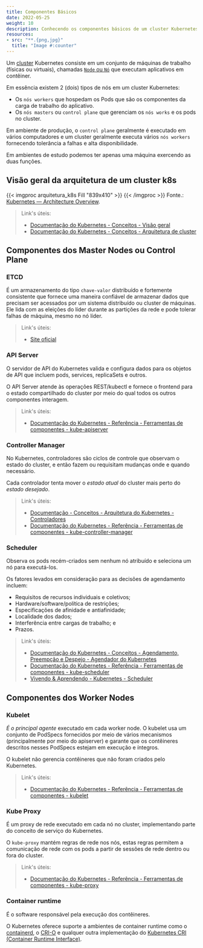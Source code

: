 ```yaml
---
title: Componentes Básicos
date: 2022-05-25
weight: 10
description: Conhecendo os componentes básicos de um cluster Kubernetes.
resources:
- src: "**.{png,jpg}"
  title: "Image #:counter"
---
```


Um [cluster](https://en.wikipedia.org/wiki/Computer_cluster) Kubernetes consiste em um conjunto de máquinas de trabalho (físicas ou virtuais), chamadas [`Node` ou `Nó`](https://kubernetes.io/docs/concepts/architecture/nodes/) que executam aplicativos em contêiner.

Em essência existem 2 (dois) tipos de nós em um cluster Kubernetes:

- Os `nós workers` que hospedam os Pods que são os componentes da carga de trabalho do aplicativo.
- Os `nós masters` ou `control plane` que gerenciam os `nós works` e os pods no cluster.

Em ambiente de produção, o `control plane` geralmente é executado em vários computadores e um cluster geralmente executa vários `nós workers` fornecendo tolerância a falhas e alta disponibilidade.

Em ambientes de estudo podemos ter apenas uma máquina exercendo as duas funções.

## Visão geral da arquitetura de um cluster k8s

{{< imgproc arquitetura_k8s Fill "839x410" >}} {{< /imgproc >}}
Fonte.: [Kubernetes — Architecture Overview](https://medium.com/devops-mojo/kubernetes-architecture-overview-introduction-to-k8s-architecture-and-understanding-k8s-cluster-components-90e11eb34ccd).

> Link's úteis:
>
> - [Documentação do Kubernetes - Conceitos - Visão geral](https://kubernetes.io/docs/concepts/overview/)
> - [Documentação do Kubernetes - Conceitos - Arquitetura de cluster](https://kubernetes.io/docs/concepts/architecture/)

## Componentes dos Master Nodes ou Control Plane

### ETCD

É um armazenamento do tipo `chave-valor` distribuído e fortemente consistente que fornece uma maneira confiável de armazenar dados que precisam ser acessados ​​por um sistema distribuído ou cluster de máquinas. Ele lida com as eleições do líder durante as partições da rede e pode tolerar falhas de máquina, mesmo no nó líder.

> Link's úteis:
>
> - [Site oficial](https://etcd.io/)

### API Server

O servidor de API do Kubernetes valida e configura dados para os objetos de API que incluem pods, services, replicaSets e outros.

O API Server atende às operações REST/kubectl e fornece o frontend para o estado compartilhado do cluster por meio do qual todos os outros componentes interagem.

> Link's úteis:
>
> - [Documentação do Kubernetes - Referência - Ferramentas de componentes - kube-apiserver](https://kubernetes.io/docs/reference/command-line-tools-reference/kube-apiserver/)

### Controller Manager

No Kubernetes, controladores são ciclos de controle que observam o estado do cluster, e então fazem ou requisitam mudanças onde e quando necessário.

Cada controlador tenta mover o *estado atual* do cluster mais perto do *estado desejado*.

> Link's úteis:
>
> - [Documentação - Conceitos - Arquitetura do Kubernetes - Controladores](https://kubernetes.io/pt-br/docs/concepts/architecture/controller/)
> - [Documentação do Kubernetes - Referência - Ferramentas de componentes - kube-controller-manager](https://kubernetes.io/docs/reference/command-line-tools-reference/kube-controller-manager/)

### Scheduler

Observa os pods recém-criados sem nenhum nó atribuído e seleciona um nó para executá-los.

Os fatores levados em consideração para as decisões de agendamento incluem:

- Requisitos de recursos individuais e coletivos;
- Hardware/software/política de restrições;
- Especificações de afinidade e antiafinidade;
- Localidade dos dados;
- Interferência entre cargas de trabalho; e
- Prazos.

> Link's úteis:
>
> - [Documentação do Kubernetes - Conceitos - Agendamento, Preempção e Despejo - Agendador do Kubernetes](https://kubernetes.io/docs/concepts/scheduling-eviction/kube-scheduler/)
> - [Documentação do Kubernetes - Referência - Ferramentas de componentes - kube-scheduler](https://kubernetes.io/docs/reference/command-line-tools-reference/kube-scheduler/)
> - [Vivendo & Aprendendo - Kubernetes - Scheduler](../../../../blog/kubernetes/scheduler/)

## Componentes dos Worker Nodes

### Kubelet

*É o principal agente* executado em cada worker node. O kubelet usa um conjunto de PodSpecs fornecidos por meio de vários mecanismos (principalmente por meio do apiserver) e garante que os contêineres descritos nesses PodSpecs estejam em execução e íntegros.

O kubelet não gerencia contêineres que não foram criados pelo Kubernetes.

> Link's úteis:
>
> - [Documentação do Kubernetes - Referência - Ferramentas de componentes - kubelet](https://kubernetes.io/docs/reference/command-line-tools-reference/kubelet/)

### Kube Proxy

É um proxy de rede executado em cada nó no cluster, implementando parte do conceito de serviço do Kubernetes.

O `kube-proxy` mantém regras de rede nos nós, estas regras permitem a comunicação de rede com os pods a partir de sessões de rede dentro ou fora do cluster.

> Link's úteis:
>
> - [Documentação do Kubernetes - Referência - Ferramentas de componentes - kube-proxy](https://kubernetes.io/docs/reference/command-line-tools-reference/kube-proxy/)

### Container runtime

É o software responsável pela execução dos contêineres.

O Kubernetes oferece suporte a ambientes de container runtime como o [containerd](https://containerd.io/docs/), o [CRI-O](https://cri-o.io/#what-is-cri-o) e qualquer outra implementação do [Kubernetes CRI (Container Runtime Interface)](https://github.com/kubernetes/community/blob/master/contributors/devel/sig-node/container-runtime-interface.md).
